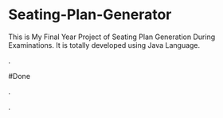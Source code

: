 # Seating-Plan-Generator

This is My Final Year Project of Seating Plan Generation During Examinations. It is totally developed using Java Language.

































.





















































#Done










































































































.




































































































































































































































































































































































































































































































.






































